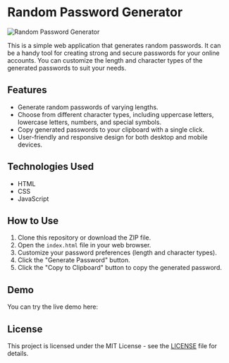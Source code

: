 # Random Password Generator

![Random Password Generator](screenshot.png)

This is a simple web application that generates random passwords. It can be a handy tool for creating strong and secure passwords for your online accounts. You can customize the length and character types of the generated passwords to suit your needs.

## Features

- Generate random passwords of varying lengths.
- Choose from different character types, including uppercase letters, lowercase letters, numbers, and special symbols.
- Copy generated passwords to your clipboard with a single click.
- User-friendly and responsive design for both desktop and mobile devices.

## Technologies Used

- HTML
- CSS
- JavaScript

## How to Use

1. Clone this repository or download the ZIP file.
2. Open the `index.html` file in your web browser.
3. Customize your password preferences (length and character types).
4. Click the "Generate Password" button.
5. Click the "Copy to Clipboard" button to copy the generated password.

## Demo

You can try the live demo here: 

## License

This project is licensed under the MIT License - see the [LICENSE](LICENSE) file for details.

